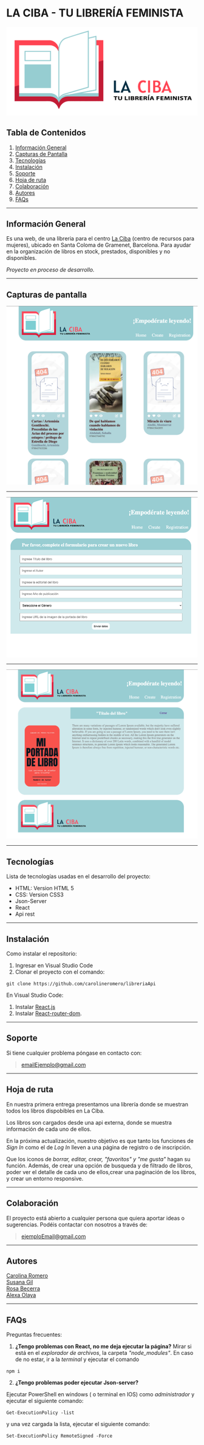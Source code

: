 # LA CIBA - TU LIBRERÍA FEMINISTA
![logo-pizzaPlanet](./src/assets/img/logo04.png)


## Tabla de Contenidos
1. [Información General](#información-general)
2. [Capturas de Pantalla](#capturas-de-pantalla)
3. [Tecnologías](#tecnologías)
4. [Instalación](#instalación)
5. [Soporte](#soporte)
6. [Hoja de ruta](#hoja-de-ruta)
7. [Colaboración](#colaboración)
8. [Autores](#autores)
9. [FAQs](#faqs)


***
## Información General

Es una web, de una libreria para el centro [La Ciba](https://laciba.gramenet.cat/es/) (centro de recursos para mujeres), ubicado en Santa Coloma de Gramenet, Barcelona. 
Para ayudar en la organización de libros en stock, prestados, disponibles y no disponibles.

*Proyecto en proceso de desarrollo.*   

***

## Capturas de pantalla

![screenshot01.png](/src/assets/img/screenshot01.png)
***
![screenshot02.png](/src/assets/img/screenshot02.png)
***
![screenshot03.png](/src/assets/img/screenshot03.png)

***
## Tecnologías
Lista de tecnologías usadas en el desarrollo del proyecto:
* HTML: Version HTML 5
* CSS: Version CSS3
* Json-Server
* React
* Api rest


***
## Instalación
Como instalar el repositorio:

1. Ingresar en Visual Studio Code
2.  Clonar el proyecto con el comando: 
 ``` 
git clone https://github.com/carolineromero/libreriaApi
```
En Visual Studio Code:
1. Instalar [React.js](https://es.reactjs.org/)
2. Instalar [React-router-dom](https://reactrouter.com/).

***


## Soporte
Si tiene cualquier problema póngase en contacto con: 
> emailEjemplo@gmail.com

***

## Hoja de ruta

En nuestra primera entrega presentamos una librería donde se muestran todos los libros dispobibles en La Ciba.

Los libros son cargados desde una api externa, donde se muestra información de cada uno de ellos.

En la próxima actualización, nuestro objetivo es que tanto los funciones de *Sign In* como el de *Log In* lleven a una página de registro o de inscripción.

Que los iconos de *borrar, editar, crear, "favoritos" y "me gusta"* hagan su función.
Además, de crear una opción de busqueda y de filtrado de libros, poder ver el detalle de cada uno de ellos,crear una paginación de los libros, y crear un entorno responsive.


***
## Colaboración
El proyecto está abierto a cualquier persona que quiera aportar ideas o sugerencias. Podéis contactar con nosotros a través de:

> ejemploEmail@gmail.com

***
## Autores 
[Carolina Romero](https://github.com/carolineromero)  
[Susana Gil](https://github.com/gilsusana)  
[Rosa Becerra](https://github.com/RosaaBecerra)  
[Alexa Olaya](https://github.com/AlexaOlaya81) 


***
## FAQs

Preguntas frecuentes:
1. **¿Tengo problemas con React, no me deja ejecutar la página?**
Mirar si está en el *explorador de archivos*, la carpeta *"node_modules"*. En caso de no estar, ir a la *terminal* y ejecutar el comando
 ``` 
npm i 
```

2. **¿Tengo problemas poder ejecutar Json-server?**

Ejecutar PowerShell en windows ( o terminal en IOS) como *administrador* y ejecutar el siguiente comando: 
 ``` 
Get-ExecutionPolicy -list 
```
y una vez cargada la lista, ejecutar el siguiente comando:
 ``` 
Set-ExecutionPolicy RemoteSigned -Force 
```
